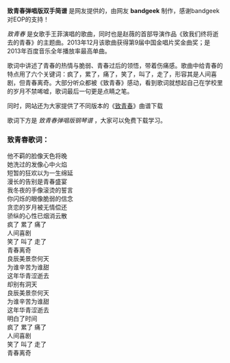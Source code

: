 

**致青春弹唱版双手简谱** 是网友提供的，由网友 **bandgeek** 制作，感谢bandgeek对EOP的支持！

_致青春_
是女歌手王菲演唱的歌曲，同时也是赵薇的首部导演作品《致我们终将逝去的青春》的主题曲。2013年12月该歌曲获得第9届中国金唱片奖金曲奖；是2013年百度音乐全年播放率最高单曲。

歌词中讲述了青春的热情与脆弱、青春过后的领悟，带着伤痛感。歌曲中给青春的特点用了六个关键词：疯了，累了，痛了，笑了，叫了，走了，形容其是人间喜剧，但青春离奇。大部分听众都被《致青春》感动，看到歌词就想起自己在学校里的岁月不禁唏嘘，歌词最后一句更是点睛之笔。

同时，网站还为大家提供了不同版本的《[致青春](Music-1916-致青春---电影致我们终将逝去的青春主题曲.html "致青春")》曲谱下载

歌词下方是 _致青春弹唱版钢琴谱_ ，大家可以免费下载学习。

### 致青春歌词：

他不羁的脸像天色将晚  
她洗过的发像心中火焰  
短暂的狂欢以为一生绵延  
漫长的告别是青春盛宴  
我冬夜的手像滚烫的誓言  
你闪烁的眼像脆弱的信念  
贪恋的岁月被无情偿还  
骄纵的心性已烟消云散  
疯了 累了 痛了  
人间喜剧  
笑了 叫了 走了  
青春离奇  
良辰美景奈何天  
为谁辛苦为谁甜  
这年华青涩逝去  
却别有洞天  
良辰美景奈何天  
为谁辛苦为谁甜  
这年华青涩逝去  
明白了时间  
疯了 累了 痛了  
人间喜剧  
笑了 叫了 走了  
青春离奇

